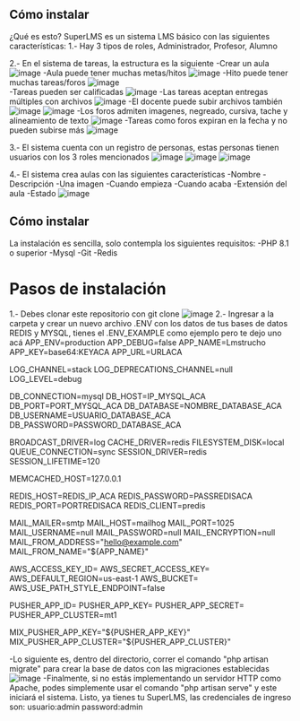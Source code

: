 ## Cómo instalar
¿Qué es esto?
SuperLMS es un sistema LMS básico con las siguientes características:
1.- Hay 3 tipos de roles, Administrador, Profesor, Alumno

2.- En el sistema de tareas, la estructura es la siguiente
    -Crear un aula
    ![image](https://user-images.githubusercontent.com/64380067/175926482-54edaa5d-9c38-4055-934c-6a858aa7137f.png)
    -Aula puede tener muchas metas/hitos
    ![image](https://user-images.githubusercontent.com/64380067/175926538-85ccfbff-5e1d-4129-992f-2526cbc35dc0.png)
    -Hito puede tener muchas tareas/foros
    ![image](https://user-images.githubusercontent.com/64380067/175926576-c92b4129-04f4-4c0c-856f-e3efbc12a8ab.png)    
    -Tareas pueden ser calificadas
    ![image](https://user-images.githubusercontent.com/64380067/175926658-8dd4b436-4bca-4953-823b-ed5eaa0a7c7d.png)
    -Las tareas aceptan entregas múltiples con archivos
    ![image](https://user-images.githubusercontent.com/64380067/175926755-5a9ff125-d1d6-4381-bf32-c6a25a27b5fa.png)
    -El docente puede subir archivos también
    ![image](https://user-images.githubusercontent.com/64380067/175926816-d1f9eb50-9fad-45b8-9808-ebbbec655576.png)
    ![image](https://user-images.githubusercontent.com/64380067/175926856-e57fc955-cb62-4a82-8e61-6eef32c312ea.png)
    -Los foros admiten imagenes, negreado, cursiva, tache y alineamiento de texto
    ![image](https://user-images.githubusercontent.com/64380067/175926984-b5a05de2-c7ee-4402-ada1-88085ab984fd.png)
    -Tareas como foros expiran en la fecha y no pueden subirse más
    ![image](https://user-images.githubusercontent.com/64380067/175927073-ace8d3c8-25c1-48eb-bdfc-5cb6629ec3c7.png) 

    
3.- El sistema cuenta con un registro de personas, estas personas tienen usuarios con los 3 roles mencionados
![image](https://user-images.githubusercontent.com/64380067/175926360-d71fecad-3547-43b2-92e6-5834edb4edff.png)
![image](https://user-images.githubusercontent.com/64380067/175926401-9f9b3c46-6dd8-4a93-93b9-786278fe4aa0.png)
![image](https://user-images.githubusercontent.com/64380067/175926414-f02fc00f-9dce-438e-896d-2a985eafce96.png)

4.- El sistema crea aulas con las siguientes características 
-Nombre
-Descripción
-Una imagen
-Cuando empieza
-Cuando acaba
-Extensión del aula
-Estado
![image](https://user-images.githubusercontent.com/64380067/175926322-8a5c7855-ed1d-4653-ad5c-555ffcf475b8.png)

## Cómo instalar
La instalación es sencilla, solo contempla los siguientes requisitos: 
-PHP 8.1 o superior
-Mysql
-Git
-Redis
# Pasos de instalación
1.- Debes clonar este repositorio con git clone
![image](https://user-images.githubusercontent.com/64380067/175927343-9f296deb-dde1-4d3a-bc22-8b7120103194.png)
2.- Ingresar a la carpeta y crear un nuevo archivo .ENV con los datos de tus bases de datos REDIS y MYSQL, tienes el .ENV_EXAMPLE como ejemplo pero te dejo uno acá
APP_ENV=production
APP_DEBUG=false
APP_NAME=Lmstrucho
APP_KEY=base64:KEYACA
APP_URL=URLACA

LOG_CHANNEL=stack
LOG_DEPRECATIONS_CHANNEL=null
LOG_LEVEL=debug

DB_CONNECTION=mysql
DB_HOST=IP_MYSQL_ACA
DB_PORT=PORT_MYSQL_ACA
DB_DATABASE=NOMBRE_DATABASE_ACA
DB_USERNAME=USUARIO_DATABASE_ACA
DB_PASSWORD=PASSWORD_DATABASE_ACA

BROADCAST_DRIVER=log
CACHE_DRIVER=redis
FILESYSTEM_DISK=local
QUEUE_CONNECTION=sync
SESSION_DRIVER=redis
SESSION_LIFETIME=120

MEMCACHED_HOST=127.0.0.1

REDIS_HOST=REDIS_IP_ACA
REDIS_PASSWORD=PASSREDISACA
REDIS_PORT=PORTREDISACA
REDIS_CLIENT=predis

MAIL_MAILER=smtp
MAIL_HOST=mailhog
MAIL_PORT=1025
MAIL_USERNAME=null
MAIL_PASSWORD=null
MAIL_ENCRYPTION=null
MAIL_FROM_ADDRESS="hello@example.com"
MAIL_FROM_NAME="${APP_NAME}"

AWS_ACCESS_KEY_ID=
AWS_SECRET_ACCESS_KEY=
AWS_DEFAULT_REGION=us-east-1
AWS_BUCKET=
AWS_USE_PATH_STYLE_ENDPOINT=false

PUSHER_APP_ID=
PUSHER_APP_KEY=
PUSHER_APP_SECRET=
PUSHER_APP_CLUSTER=mt1

MIX_PUSHER_APP_KEY="${PUSHER_APP_KEY}"
MIX_PUSHER_APP_CLUSTER="${PUSHER_APP_CLUSTER}"

-Lo siguiente es, dentro del directorio, correr el comando "php artisan migrate" para crear la base de datos con las migraciones establecidas
![image](https://user-images.githubusercontent.com/64380067/175929212-e1a5e96f-1268-4ba6-a2c8-66a95228ef7c.png)
-Finalmente, si no estás implementando un servidor HTTP como Apache, podes simplemente usar el comando "php artisan serve" y este iniciará el sistema.
Listo, ya tienes tu SuperLMS, las credenciales de ingreso son:
usuario:admin
password:admin
